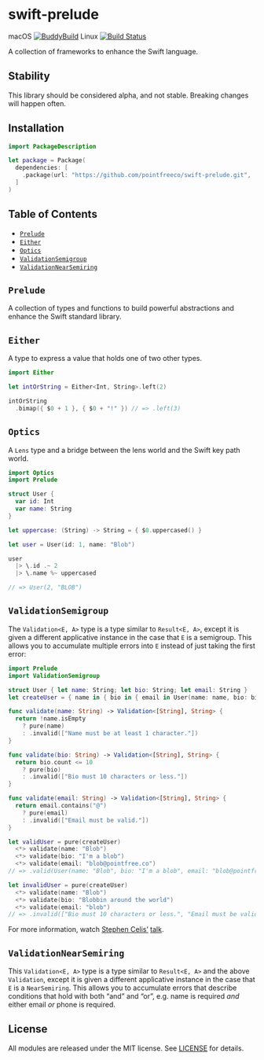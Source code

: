 # swift-prelude

macOS [![BuddyBuild](https://dashboard.buddybuild.com/api/statusImage?appID=5a0ce91b0283530001c83899&branch=master&build=latest)](https://dashboard.buddybuild.com/apps/5a0ce91b0283530001c83899/build/latest?branch=master) Linux [![Build Status](https://travis-ci.org/pointfreeco/swift-prelude.svg)](https://travis-ci.org/pointfreeco/swift-prelude)


A collection of frameworks to enhance the Swift language.

## Stability

This library should be considered alpha, and not stable. Breaking changes will happen often.

## Installation

```swift
import PackageDescription

let package = Package(
  dependencies: [
    .package(url: "https://github.com/pointfreeco/swift-prelude.git", .branch("master")),
  ]
)
```

## Table of Contents

* [`Prelude`](#prelude)
* [`Either`](#either)
* [`Optics`](#optics)
* [`ValidationSemigroup`](#validationsemigroup)
* [`ValidationNearSemiring`](#validationnearsemiring)

## `Prelude`

A collection of types and functions to build powerful abstractions and enhance the Swift standard library.

## `Either`

A type to express a value that holds one of two other types.

```swift
import Either

let intOrString = Either<Int, String>.left(2)

intOrString
  .bimap({ $0 + 1 }, { $0 + "!" }) // => .left(3)
```

## `Optics`

A `Lens` type and a bridge between the lens world and the Swift key path world.

```swift
import Optics
import Prelude

struct User {
  var id: Int
  var name: String
}

let uppercase: (String) -> String = { $0.uppercased() }

let user = User(id: 1, name: "Blob")

user
  |> \.id .~ 2
  |> \.name %~ uppercased

// => User(2, "BLOB")
```

## `ValidationSemigroup`

The `Validation<E, A>` type is a type similar to `Result<E, A>`, except it is given a different applicative instance in the case that `E` is a semigroup. This allows you to accumulate multiple errors into `E` instead of just taking the first error:

```swift
import Prelude
import ValidationSemigroup

struct User { let name: String; let bio: String; let email: String }
let createUser = { name in { bio in { email in User(name: name, bio: bio, email: email) } } }

func validate(name: String) -> Validation<[String], String> {
  return !name.isEmpty
    ? pure(name)
    : .invalid(["Name must be at least 1 character."])
}

func validate(bio: String) -> Validation<[String], String> {
  return bio.count <= 10
    ? pure(bio)
    : .invalid(["Bio must 10 characters or less."])
}

func validate(email: String) -> Validation<[String], String> {
  return email.contains("@")
    ? pure(email)
    : .invalid(["Email must be valid."])
}

let validUser = pure(createUser)
  <*> validate(name: "Blob")
  <*> validate(bio: "I'm a blob")
  <*> validate(email: "blob@pointfree.co")
// => .valid(User(name: "Blob", bio: "I'm a blob", email: "blob@pointfree.co"))

let invalidUser = pure(createUser)
  <*> validate(name: "Blob")
  <*> validate(bio: "Blobbin around the world")
  <*> validate(email: "blob")
// => .invalid(["Bio must 10 characters or less.", "Email must be valid."])
```

For more information, watch [Stephen Celis’](http://www.twitter.com/stephencelis) [talk](https://www.youtube.com/watch?v=Awva79gjoHY).

## `ValidationNearSemiring`

This `Validation<E, A>` type is a type similar to `Result<E, A>` and the above `Validation`, except it is given a different applicative instance in the case that `E` is a `NearSemiring`. This allows you to accumulate errors that describe conditions that hold with both “and” and “or”, e.g. name is required _and_ either email _or_ phone is required.

## License

All modules are released under the MIT license. See [LICENSE](LICENSE) for details.
